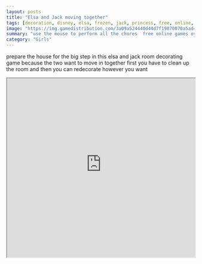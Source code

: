 ```yaml
---
layout: posts
title: "Elsa and Jack moving together"
tags: [decoration, disney, elsa, frozen, jack, princess, free, online, games, oyna, game, free, games, play, play, games]
image: "https://img.gamedistribution.com/3a09a524440d44d7f19870070a5ad42f.jpg"
summary: "use the mouse to perform all the chores  free online games oyna game free games play play games"
category: "Girls"
---
```


prepare the house for the big step in this elsa and jack room decorating game because the two want to move in together first you have to clean up the room and then you can redecorate however you want

<iframe width="100%" height="480px;" src="https://flash.gamedistribution.com?game=3a09a524440d44d7f19870070a5ad42f"></iframe>